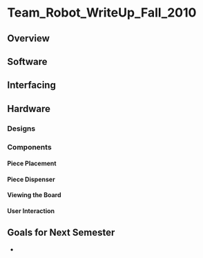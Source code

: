 Team\_Robot\_WriteUp\_Fall\_2010
================================

Overview
--------

Software
--------

Interfacing
-----------

Hardware
--------

### Designs

### Components

#### Piece Placement

#### Piece Dispenser

#### Viewing the Board

#### User Interaction

Goals for Next Semester
-----------------------

-   
